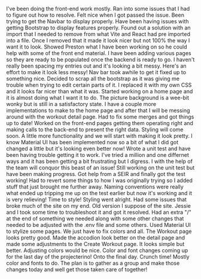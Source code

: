 I've been doing the front-end work mostly. Ran into some issues that I had to figure out how to resolve. Felt nice when I got passed the issue. Been trying to get the Navbar to display properly. Have been having issues with getting Bootstrap to display features properly. Found out a solution with an import that I needed to remove from what Vite and React had pre imported into a file. Once I removed that it made it look nicer but not 100% the way I want it to look. Showed Preston what I have been working on so he could help with some of the front end material. I have been adding various pages so they are ready to be populated once the backend is ready to go.
I haven't really been spacing my entries out and it's looking a bit messy. Here's an effort to make it look less messy! Nav bar took awhile to get it fixed up to something nice. Decided to scrap all the bootstrap as it was giving me trouble when trying to edit certain parts of it. I replaced it with my own CSS and it looks far nicer than what it was. Started working on a home page and it is almost doing what I want it to do. The picture background is a wee-bit wonky but is still in a satisfactory state. I have a couple more implementations to make to the home page and after that I will be messing around with the workout detail page. Had to fix some merges and got things up to date!
Worked on the front-end pages getting them operating right and making calls to the back-end to present the right data. Styling will come soon. A little more functionality and we will start with making it look pretty. I know Material UI has been implemented now so a bit of what I did got changed a little but it's looking even better now!
Wrote a unit test and have been having trouble getting it to work. I've tried a million and one differnet ways and it has been getting a bit frustrating but I digress. I with the help of the team will conquor this beast of an issue!
Still working on the unit test but have been making progress.
Got help from a SEIR and finally got the test working! Had to revert some things to how I was originally trying so I added stuff that just brought me further away. Naming conventions were really what ended up tripping me up on the test earlier but now it's working and it is very relieving! Time to style!
Styling went alright. Had some issues that broke much of the site on my end. Old version I suppose of the site. Jessie and I took some time to troubleshoot it and got it resolved. Had an extra "/" at the end of something we needed along with some other changes that needed to be adjusted with the .env file and some others. Used Material UI to stylize some pages. We just have to fix colors and all. The Workout page looks pretty good. Made the accodion look better on the detail page and made some adjustments to the Create Workout page. It looks simple but better. Adjusting colors would be nice. Color and font changes coming up for the last day of the projecterino!
Onto the final day. Crunch time! Mostly color and fonts to do. The plan is to gather as a group and make those changes today and well get those taken care of together!
